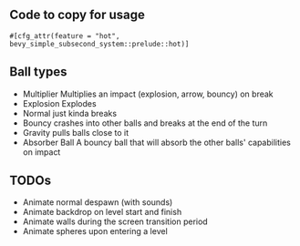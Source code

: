 ##  Code to copy for usage

```
#[cfg_attr(feature = "hot", bevy_simple_subsecond_system::prelude::hot)]
```


## Ball types

- Multiplier
Multiplies an impact (explosion, arrow, bouncy) on break
- Explosion
Explodes
- Normal
just kinda breaks
- Bouncy
crashes into other balls and breaks at the end of the turn
- Gravity
pulls balls close to it
- Absorber Ball
A bouncy ball that will absorb the other balls' capabilities on impact


## TODOs
- Animate normal despawn (with sounds)
- Animate backdrop on level start and finish
- Animate walls during the screen transition period
- Animate spheres upon entering a level
